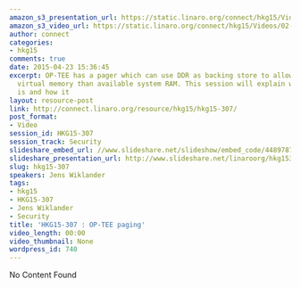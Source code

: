 ```yaml
---
amazon_s3_presentation_url: https://static.linaro.org/connect/hkg15/Videos/02-11-Wednesday/HKG15-307.pdf
amazon_s3_video_url: https://static.linaro.org/connect/hkg15/Videos/02-11-Wednesday/HKG15-307+OP-TEE+paging.mp4
author: connect
categories:
- hkg15
comments: true
date: 2015-04-23 15:36:45
excerpt: OP-TEE has a pager which can use DDR as backing store to allow usage of more
  virtual memory than available system RAM. This session will explain what the pager
  is and how it
layout: resource-post
link: http://connect.linaro.org/resource/hkg15/hkg15-307/
post_format:
- Video
session_id: HKG15-307
session_track: Security
slideshare_embed_url: //www.slideshare.net/slideshow/embed_code/44897879
slideshare_presentation_url: http://www.slideshare.net/linaroorg/hkg15307-optee-paging
slug: hkg15-307
speakers: Jens Wiklander
tags:
- hkg15
- HKG15-307
- Jens Wiklander
- Security
title: 'HKG15-307 : OP-TEE paging'
video_length: 00:00
video_thumbnail: None
wordpress_id: 740
---
```


No Content Found